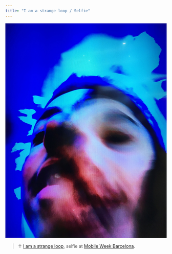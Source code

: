 ```yaml
---
title: "I am a strange loop / Selfie"
---
```

![](../assets/202104150234.jpg)

>↑ [I am a strange loop](202104150159), selfie at [Mobile Week Barcelona](202104150133).